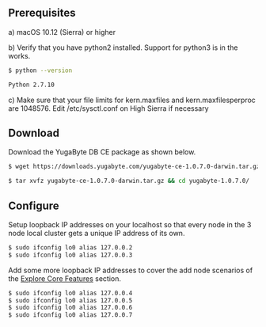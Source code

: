 ## Prerequisites

a) <i class="fab fa-apple" aria-hidden="true"></i> macOS 10.12 (Sierra) or higher

b) Verify that you have python2 installed. Support for python3 is in the works.

```sh
$ python --version
```

```sh
Python 2.7.10
```

c) Make sure that your file limits for kern.maxfiles and kern.maxfilesperproc are 1048576. Edit
/etc/sysctl.conf on High Sierra if necessary

## Download

Download the YugaByte DB CE package as shown below.

```sh
$ wget https://downloads.yugabyte.com/yugabyte-ce-1.0.7.0-darwin.tar.gz
```

```sh
$ tar xvfz yugabyte-ce-1.0.7.0-darwin.tar.gz && cd yugabyte-1.0.7.0/
```

## Configure

Setup loopback IP addresses on your localhost so that every node in the 3 node local cluster gets a unique IP address of its own.

```sh
$ sudo ifconfig lo0 alias 127.0.0.2
$ sudo ifconfig lo0 alias 127.0.0.3
```

Add some more loopback IP addresses to cover the add node scenarios of the [Explore Core Features](../../explore/) section.

```sh
$ sudo ifconfig lo0 alias 127.0.0.4
$ sudo ifconfig lo0 alias 127.0.0.5
$ sudo ifconfig lo0 alias 127.0.0.6
$ sudo ifconfig lo0 alias 127.0.0.7
```
